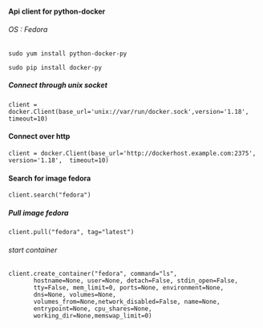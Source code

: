 #### Api client for python-docker

###### OS : Fedora

```
sudo yum install python-docker-py
```

`
sudo pip install docker-py
`

##### Connect through unix socket

```
client = docker.Client(base_url='unix://var/run/docker.sock',version='1.18',  timeout=10)
```

#### Connect over http

```
client = docker.Client(base_url='http://dockerhost.example.com:2375', version='1.18',  timeout=10)
```
#### Search for image fedora

```
client.search("fedora")
```

##### Pull image fedora

```
client.pull("fedora", tag="latest")
```

###### start container

```
client.create_container("fedora", command="ls",
       hostname=None, user=None, detach=False, stdin_open=False,
       tty=False, mem_limit=0, ports=None, environment=None,
       dns=None, volumes=None,
       volumes_from=None,network_disabled=False, name=None,
       entrypoint=None, cpu_shares=None,
       working_dir=None,memswap_limit=0)

 ```
